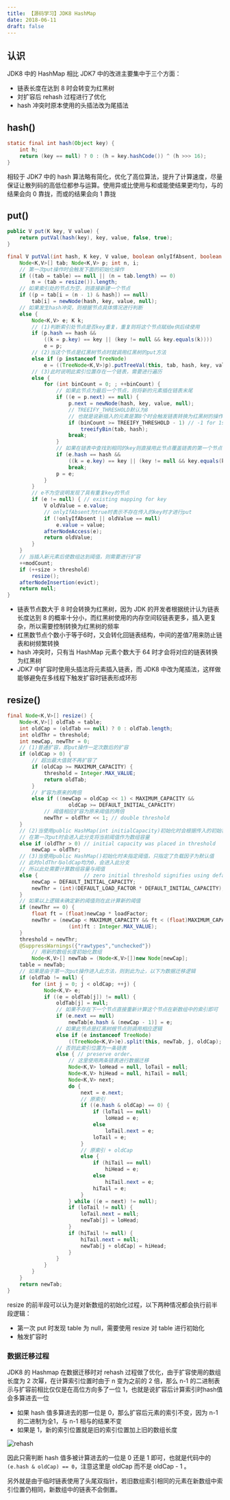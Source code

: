 ```yaml
---
title: 【源码学习】JDK8 HashMap
date: 2018-06-11
draft: false
---
```


## 认识

JDK8 中的 HashMap 相比 JDK7 中的改进主要集中于三个方面：

* 链表长度在达到 8 时会转变为红黑树
* 対扩容后 rehash 过程进行了优化
* hash 冲突时原本使用的头插法改为尾插法

## hash()

```java
static final int hash(Object key) {
    int h;
    return (key == null) ? 0 : (h = key.hashCode()) ^ (h >>> 16);
}
```

相较于 JDK7 中的 hash 算法略有简化，优化了高位算法，提升了计算速度，尽量保证让散列码的高低位都参与运算。使用异或比使用与和或能使结果更均匀，与的结果会向 0 靠拢，而或的结果会向 1 靠拢

## put()

```java
public V put(K key, V value) {
    return putVal(hash(key), key, value, false, true);
}

final V putVal(int hash, K key, V value, boolean onlyIfAbsent, boolean evict) {
    Node<K,V>[] tab; Node<K,V> p; int n, i;
    // 第一次put操作时会触发下面的初始化操作
    if ((tab = table) == null || (n = tab.length) == 0)
        n = (tab = resize()).length;
    // 如果索引处的节点为空，则直接新建一个节点
    if ((p = tab[i = (n - 1) & hash]) == null)
        tab[i] = newNode(hash, key, value, null);
    // 如果发生hash冲突，则根据节点具体情况进行判断
    else {
        Node<K,V> e; K k;
        // (1)判断索引处节点是否key重复，重复则将这个节点赋给e供后续使用
        if (p.hash == hash &&
            ((k = p.key) == key || (key != null && key.equals(k))))
            e = p;
        // (2)当这个节点是红黑树节点时就调用红黑树的put方法
        else if (p instanceof TreeNode)
            e = ((TreeNode<K,V>)p).putTreeVal(this, tab, hash, key, value);
        // (3)此时说明此索引位置存在一个链表，需要进行遍历
        else {
            for (int binCount = 0; ; ++binCount) {
                // 如果此节点为最后一个节点，则将新的元素插在链表末尾
                if ((e = p.next) == null) {
                    p.next = newNode(hash, key, value, null);
                    // TREEIFY_THRESHOLD默认为8
                    // 也就是说新插入的元素是第8个时会触发链表转换为红黑树的操作
                    if (binCount >= TREEIFY_THRESHOLD - 1) // -1 for 1st
                        treeifyBin(tab, hash);
                    break;
                }
                // 如果在链表中查找到相同的key则直接用此节点覆盖链表的第一个节点
                if (e.hash == hash &&
                    ((k = e.key) == key || (key != null && key.equals(k))))
                    break;
                p = e;
            }
        }
        // e不为空说明发现了具有重复key的节点
        if (e != null) { // existing mapping for key
            V oldValue = e.value;
            // onlyIfAbsent为true时表示不存在传入的key时才进行put
            if (!onlyIfAbsent || oldValue == null)
                e.value = value;
            afterNodeAccess(e);
            return oldValue;
        }
    }
    // 当插入新元素后使数组达到阈值，则需要进行扩容
    ++modCount;
    if (++size > threshold)
        resize();
    afterNodeInsertion(evict);
    return null;
}
```

* 链表节点数大于 8 时会转换为红黑树，因为 JDK 的开发者根据统计认为链表长度达到 8 的概率十分小，而红黑树使用的内存空间较链表更多，插入更复杂，所以需要控制转换为红黑树的频率
* 红黑数节点个数小于等于6时，又会转化回链表结构，中间的差值7用来防止链表和树频繁转换
* hash 冲突时，只有当 HashMap 元素个数大于 64 时才会将对应的链表转换为红黑树
* JDK7 中扩容时使用头插法将元素插入链表，而 JDK8 中改为尾插法，这样做能够避免在多线程下触发扩容时链表形成环形

## resize()

```java
final Node<K,V>[] resize() {
    Node<K,V>[] oldTab = table;
    int oldCap = (oldTab == null) ? 0 : oldTab.length;
    int oldThr = threshold;
    int newCap, newThr = 0;
    // (1)普通扩容，即put操作一定次数后的扩容
    if (oldCap > 0) {
        // 超出最大值就不再扩容了
        if (oldCap >= MAXIMUM_CAPACITY) {
            threshold = Integer.MAX_VALUE;
            return oldTab;
        }
        // 扩容为原来的两倍
        else if ((newCap = oldCap << 1) < MAXIMUM_CAPACITY &&
                    oldCap >= DEFAULT_INITIAL_CAPACITY)
            // 阈值相应扩容为原来阈值的两倍
            newThr = oldThr << 1; // double threshold
    }
    // (2)当使用public HashMap(int initialCapacity)初始化时会根据传入的初始容量计算阈值
    // 在第一次put时会进入此分支将当前阈值作为数组容量
    else if (oldThr > 0) // initial capacity was placed in threshold
        newCap = oldThr;
    // (3)当使用public HashMap()初始化时未指定阈值，只指定了负载因子为默认值
    // 此时oldThr与oldCap均为0，会进入此分支
    // 所以此处需要计算数组容量与阈值
    else {               // zero initial threshold signifies using defaults
        newCap = DEFAULT_INITIAL_CAPACITY;
        newThr = (int)(DEFAULT_LOAD_FACTOR * DEFAULT_INITIAL_CAPACITY);
    }
    // 如果以上逻辑未确定新的阈值则在此计算新的阈值
    if (newThr == 0) {
        float ft = (float)newCap * loadFactor;
        newThr = (newCap < MAXIMUM_CAPACITY && ft < (float)MAXIMUM_CAPACITY ?
                    (int)ft : Integer.MAX_VALUE);
    }
    threshold = newThr;
    @SuppressWarnings({"rawtypes","unchecked"})
        // 用新的数组长度初始化数组
        Node<K,V>[] newTab = (Node<K,V>[])new Node[newCap];
    table = newTab;
    // 如果是由于第一次put操作进入此方法，则到此为止，以下为数据迁移逻辑
    if (oldTab != null) {
        for (int j = 0; j < oldCap; ++j) {
            Node<K,V> e;
            if ((e = oldTab[j]) != null) {
                oldTab[j] = null;
                // 如果不存在下一个节点直接重新计算这个节点在新数组中的索引即可
                if (e.next == null)
                    newTab[e.hash & (newCap - 1)] = e;
                // 如果此节点是红黑树根节点则调用相应逻辑
                else if (e instanceof TreeNode)
                    ((TreeNode<K,V>)e).split(this, newTab, j, oldCap);
                // 否则此索引位置为一条链表
                else { // preserve order、
                    // 这里使用两条链表进行数据迁移
                    Node<K,V> loHead = null, loTail = null;
                    Node<K,V> hiHead = null, hiTail = null;
                    Node<K,V> next;
                    do {
                        next = e.next;
                        // 原索引
                        if ((e.hash & oldCap) == 0) {
                            if (loTail == null)
                                loHead = e;
                            else
                                loTail.next = e;
                            loTail = e;
                        }
                        // 原索引 + oldCap
                        else {
                            if (hiTail == null)
                                hiHead = e;
                            else
                                hiTail.next = e;
                            hiTail = e;
                        }
                    } while ((e = next) != null);
                    if (loTail != null) {
                        loTail.next = null;
                        newTab[j] = loHead;
                    }
                    if (hiTail != null) {
                        hiTail.next = null;
                        newTab[j + oldCap] = hiHead;
                    }
                }
            }
        }
    }
    return newTab;
}
```

resize 的前半段可以认为是对新数组的初始化过程，以下两种情况都会执行前半段逻辑：

* 第一次 put 时发现 table 为 null，需要使用 resize 对 table 进行初始化
* 触发扩容时

### 数据迁移过程

JDK8 的 Hashmap 在数据迁移时对 rehash 过程做了优化，由于扩容使用的数组长度为 2 次幂，在计算索引位置时由于 n 变为之前的 2 倍，那么 n-1 的二进制表示与扩容前相比仅仅是在高位方向多了一位 1，也就是说扩容后计算索引时hash值会多算进去一位

* 如果 hash 值多算进去的那一位是 0，那么扩容后元素的索引不变，因为 n-1 的二进制为全1，与 n-1 相与的结果不变
* 如果是 1，新的索引位置就是旧的索引位置加上旧的数组长度

![rehash](https://blog-pankekp-image.oss-cn-beijing.aliyuncs.com/2018-06/2018_06_11_rehash.jpg)

因此只需判断 hash 值多被计算进去的一位是 0 还是 1 即可，也就是代码中的`(e.hash & oldCap) == 0`，注意这里是 oldCap 而不是 oldCap - 1 。

另外就是由于临时链表使用了头尾双指针，若旧数组索引相同的元素在新数组中索引位置仍相同，新数组中的链表不会倒置。
